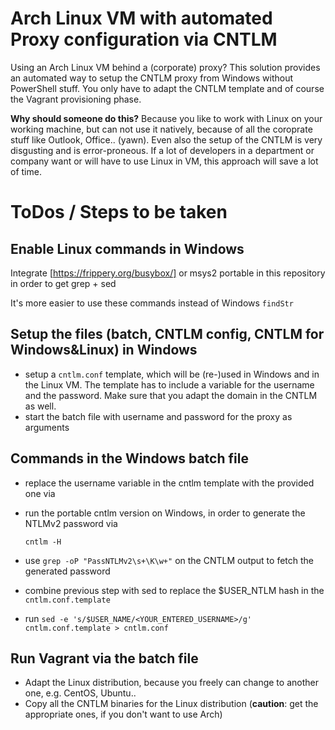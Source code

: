 # Arch Linux VM with automated Proxy configuration via CNTLM
Using an Arch Linux VM behind a (corporate) proxy? 
This solution provides an automated way to setup the CNTLM proxy from Windows without PowerShell stuff.
You only have to adapt the CNTLM template and of course the Vagrant provisioning phase.

**Why should someone do this?**
Because you like to work with Linux on your working machine, but can not use it natively, because of all the coroprate stuff 
like Outlook, Office.. (yawn).
Even also the setup of the CNTLM is very disgusting and is error-proneous.
If a lot of developers in a department or company want or will have to use Linux in VM, this approach will save a lot of time.

# ToDos / Steps to be taken
## Enable Linux commands in Windows
Integrate 
[https://frippery.org/busybox/]
or
msys2 portable 
in this repository in order to get grep + sed

It's more easier to use these commands instead of Windows `findStr`

## Setup the files (batch, CNTLM config, CNTLM for Windows&Linux) in Windows
- setup a `cntlm.conf` template, which will be (re-)used in Windows and in the Linux VM.
The template has to include a variable for the username and the password.
Make sure that you adapt the domain in the CNTLM as well.
- start the batch file with username and password for the proxy as arguments

## Commands in the Windows batch file
- replace the username variable in the cntlm template with the provided one via
- run the portable cntlm version on Windows, in order to generate the NTLMv2 password via
 
      cntlm -H

- use `grep -oP "PassNTLMv2\s+\K\w+"` on the CNTLM output to fetch the generated password
- combine previous step with sed to replace the $USER_NTLM hash in the `cntlm.conf.template`
- run  `sed -e 's/$USER_NAME/<YOUR_ENTERED_USERNAME>/g' cntlm.conf.template > cntlm.conf`

## Run Vagrant via the batch file
- Adapt the Linux distribution, because you freely can change to another one, e.g. CentOS, Ubuntu..
- Copy all the CNTLM binaries for the Linux distribution (**caution**: get the appropriate ones, if you don't want to use Arch)
